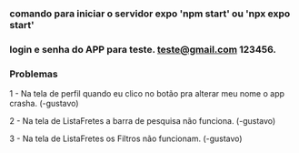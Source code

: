 ### comando para iniciar o servidor expo 'npm start' ou 'npx expo start'
### login e senha do APP para teste. teste@gmail.com 123456.

### Problemas

1 - Na tela de perfil quando eu clico no botão pra alterar meu nome o app crasha. (-gustavo)

2 - Na tela de ListaFretes a barra de pesquisa não funciona. (-gustavo)

3 - Na tela de ListaFretes os Filtros não funcionam. (-gustavo)